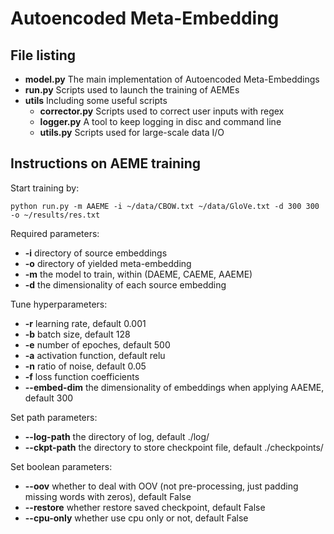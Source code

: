 # Autoencoded Meta-Embedding

## File listing

+ __model.py__ The main implementation of Autoencoded Meta-Embeddings
+ __run.py__ Scripts used to launch the training of AEMEs
+ __utils__ Including some useful scripts
    + __corrector.py__ Scripts used to correct user inputs with regex
    + __logger.py__ A tool to keep logging in disc and command line
    + __utils.py__ Scripts used for large-scale data I/O

## Instructions on AEME training

Start training by:

    python run.py -m AAEME -i ~/data/CBOW.txt ~/data/GloVe.txt -d 300 300 -o ~/results/res.txt

Required parameters:

+ __-i__ directory of source embeddings
+ __-o__ directory of yielded meta-embedding
+ __-m__ the model to train, within (DAEME, CAEME, AAEME)
+ __-d__ the dimensionality of each source embedding

Tune hyperparameters:

+ __-r__ learning rate, default 0.001
+ __-b__ batch size, default 128
+ __-e__ number of epoches, default 500
+ __-a__ activation function, default relu
+ __-n__ ratio of noise, default 0.05
+ __-f__ loss function coefficients
+ __--embed-dim__ the dimensionality of embeddings when applying AAEME, default 300

Set path parameters:

+ __--log-path__ the directory of log, default ./log/
+ __--ckpt-path__ the directory to store checkpoint file, default ./checkpoints/

Set boolean parameters:

+ __--oov__ whether to deal with OOV (not pre-processing, just padding missing words with zeros), default False
+ __--restore__ whether restore saved checkpoint, default False
+ __--cpu-only__ whether use cpu only or not, default False
